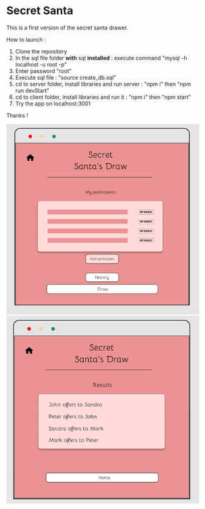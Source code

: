 # Secret Santa

This is a first version of the secret santa drawer.

How to launch :

1. Clone the repository
2. In the sql file folder **with** sql **installed** :
 execute command "mysql -h localhost -u root -p"
3. Enter password "root"
4. Execute sql file : "source create_db.sql"
5. cd to server folder, install libraries and run server : "npm i" then "npm run devStart"
6. cd to client folder, install libraries and run it : "npm i" then "npm start"
7. Try the app on localhost:3001

Thanks !

![maquette 1](maquette_1.png?raw=true "Maquette")
![maquette 2](maquette_2.png?raw=true)

